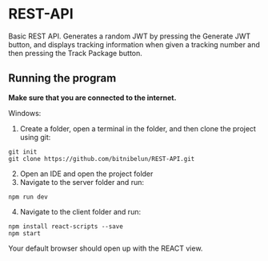 # REST-API
Basic REST API. Generates a random JWT by pressing the Generate JWT button, and displays tracking information when given a tracking number and then pressing the Track Package button.

## Running the program

**Make sure that you are connected to the internet.**

Windows:

1. Create a folder, open a terminal in the folder, and then clone the project using git:
~~~~
git init
git clone https://github.com/bitnibelun/REST-API.git
~~~~
2. Open an IDE and open the project folder
3. Navigate to the server folder and run: 
~~~~
npm run dev
~~~~
4. Navigate to the client folder and run: 
~~~~
npm install react-scripts --save 
npm start
~~~~

Your default browser should open up with the REACT view.

                
